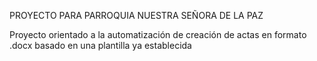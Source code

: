 PROYECTO PARA PARROQUIA NUESTRA SEÑORA DE LA PAZ

Proyecto orientado a la automatización de creación de actas en formato .docx basado en una plantilla ya establecida
